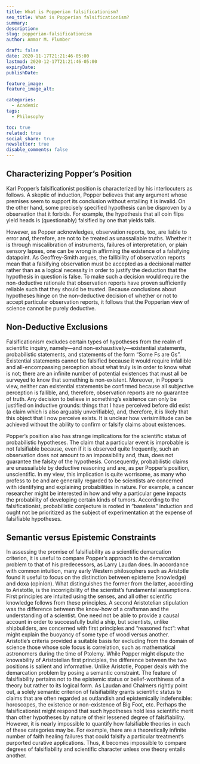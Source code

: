 ```yaml
---
title: What is Popperian falsificationism?
seo_title: What is Popperian falsificationism?
summary:
description:
slug: popperian-falsificationism
author: Ammar M. Plumber

draft: false
date: 2020-11-17T21:21:46-05:00
lastmod: 2020-12-17T21:21:46-05:00
expiryDate: 
publishDate: 

feature_image: 
feature_image_alt: 

categories:
  - Academic
tags:
  - Philosophy

toc: true
related: true
social_share: true
newsletter: true
disable_comments: false
---
```

## Characterizing Popper’s Position

Karl Popper’s falsificationist position is characterized by his interlocuters as follows. A skeptic of induction, Popper believes that any argument whose premises seem to support its conclusion without entailing it is invalid. On the other hand, some precisely specified hypothesis can be disproven by a observation that it forbids. For example, the hypothesis that all coin flips yield heads is (questionably) falsified by one that yields tails.  

However, as Popper acknowledges, observation reports, too, are liable to error and, therefore, are not to be treated as unassailable truths. Whether it is through miscalibration of instruments, failures of interpretation, or plain sensory lapses, one can be wrong in affirming the existence of a falsifying datapoint. As Geoffrey-Smith argues, the fallibility of observation reports mean that a falsifying observation must be accepted as a decisional matter rather than as a logical necessity in order to justify the deduction that the hypothesis in question is false. To make such a decision would require the non-deductive rationale that observation reports have proven sufficiently reliable such that they should be trusted. Because conclusions about hypotheses hinge on the non-deductive decision of whether or not to accept particular observation reports, it follows that the Popperian view of science cannot be purely deductive. 

## Non-Deductive Exclusions

Falsificationism excludes certain types of hypotheses from the realm of scientific inquiry, namely—and non-exhaustively—existential statements, probabilistic statements, and statements of the form “Some Fs are Gs”.  
Existential statements cannot be falsified because it would require infallible and all-encompassing perception about what truly is in order to know what is not; there are an infinite number of potential existences that must all be surveyed to know that something is non-existent. Moreover, in Popper’s view, neither can existential statements be confirmed because all subjective perception is fallible, and, therefore, observation reports are no guarantee of truth. Any decision to believe in something’s existence can only be justified on inductive grounds: things that I have perceived before did exist (a claim which is also arguably unverifiable), and, therefore, it is likely that this object that I now perceive exists. It is unclear how verisimilitude can be achieved without the ability to confirm or falsify claims about existences. 

Popper’s position also has strange implications for the scientific status of probabilistic hypotheses. The claim that a particular event is improbable is not falsifiable because, even if it is observed quite frequently, such an observation does not amount to an impossibility and, thus, does not guarantee the falsity of the hypothesis. Consequently, probabilistic claims are unassailable by deductive reasoning and are, as per Popper’s position, unscientific. In my view, this implication is quite worrisome, as many who profess to be and are generally regarded to be scientists are concerned with identifying and explaining probabilities in nature. For example, a cancer researcher might be interested in how and why a particular gene impacts the probability of developing certain kinds of tumors. According to the falsificationist, probabilistic conjecture is rooted in “baseless” induction and ought not be prioritized as the subject of experimentation at the expense of falsifiable hypotheses. 

## Semantic versus Epistemic Constraints

In assessing the promise of falsifiability as a scientific demarcation criterion, it is useful to compare Popper’s approach to the demarcation problem to that of his predecessors, as Larry Laudan does. In accordance with common intuition, many early Western philosophers such as Aristotle found it useful to focus on the distinction between episteme (knowledge) and doxa (opinion). What distinguishes the former from the latter, according to Aristotle, is the incorrigibility of the scientist’s fundamental assumptions. First principles are intuited using the senses, and all other scientific knowledge follows from these principles. A second Aristotelian stipulation was the difference between the know-how of a craftsman and the understanding of a scientist. One need not be able to provide a causal account in order to successfully build a ship, but scientists, unlike shipbuilders, are concerned with first principles and “reasoned fact”: what might explain the buoyancy of some type of wood versus another. Aristotle’s criteria provided a suitable basis for excluding from the domain of science those whose sole focus is correlation, such as mathematical astronomers during the time of Ptolemy. While Popper might dispute the knowability of Aristotelian first principles, the difference between the two positions is salient and informative. Unlike Aristotle, Popper deals with the demarcation problem by posing a semantic constraint. The feature of falsifiability pertains not to the epistemic status or belief-worthiness of a theory but rather to its logical form. As Laudan and Chalmers rightly point out, a solely semantic criterion of falsifiability grants scientific status to claims that are often regarded as outlandish and epistemically indefensible: horoscopes, the existence or non-existence of Big Foot, etc. Perhaps the falsificationist might respond that such hypotheses hold less scientific merit than other hypotheses by nature of their lessened degree of falsifiability. However, it is nearly impossible to quantify how falsifiable theories in each of these categories may be. For example, there are a theoretically infinite number of faith healing failures that could falsify a particular treatment’s purported curative applications. Thus, it becomes impossible to compare degrees of falsifiability and scientific character unless one theory entails another. 
